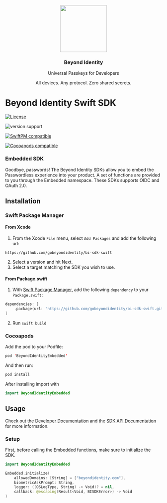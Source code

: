 <p align="center">
   <br/>
   <a href="https://developers.beyondidentity.com" target="_blank"><img src="https://user-images.githubusercontent.com/238738/178780350-489309c5-8fae-4121-a20b-562e8025c0ee.png" width="150px" ></a>
   <h3 align="center">Beyond Identity</h3>
   <p align="center">Universal Passkeys for Developers</p>
   <p align="center">
   All devices. Any protocol. Zero shared secrets.
   </p>
</p>

# Beyond Identity Swift SDK

[![License](https://img.shields.io/badge/License-Apache%202.0-blue.svg)](https://opensource.org/licenses/Apache-2.0)

![version support](https://img.shields.io/badge/Version%20Support-iOS%2013%20and%20above-blueviolet)

[![SwiftPM compatible](https://img.shields.io/badge/SwiftPM-compatible-brightgreen.svg?style=flat)](https://swift.org/package-manager)

[![Cocoapods compatible](https://img.shields.io/badge/Cocoapods-compatible-brightgreen.svg?style=flat)](https://cocoapods.org)

### Embedded SDK

Goodbye, passwords! The Beyond Identity SDKs allow you to embed the Passwordless experience into your product. A set of functions are provided to you through the Embedded namespace. These SDKs supports OIDC and OAuth 2.0.

## Installation

### Swift Package Manager

#### From Xcode

1. From the Xcode `File` menu, select `Add Packages` and add the following url:

```
https://github.com/gobeyondidentity/bi-sdk-swift
```

2. Select a version and hit Next.
3. Select a target matching the SDK you wish to use.

#### From Package.swift

1. With [Swift Package Manager](https://swift.org/package-manager),
   add the following `dependency` to your `Package.swift`:

```swift
dependencies: [
    .package(url: "https://github.com/gobeyondidentity/bi-sdk-swift.git", from: [version])
]
```

2. Run `swift build`

### Cocoapods

Add the pod to your Podfile:

```swift
pod 'BeyondIdentityEmbedded'
```

And then run:

```swift
pod install
```

After installing import with

```swift
import BeyondIdentityEmbedded
```

## Usage

Check out the [Developer Documentation](https://developer.beyondidentity.com) and the [SDK API Documentation](https://gobeyondidentity.github.io/bi-sdk-swift/documentation/beyondidentityembedded/) for more information.

### Setup

First, before calling the Embedded functions, make sure to initialize the SDK.

```swift
import BeyondIdentityEmbedded

Embedded.initialize(
    allowedDomains: [String] = ["beyondidentity.com"],
    biometricAskPrompt: String,
    logger: ((OSLogType, String) -> Void)? = nil,
    callback: @escaping(Result<Void, BISDKError>) -> Void
)
```
